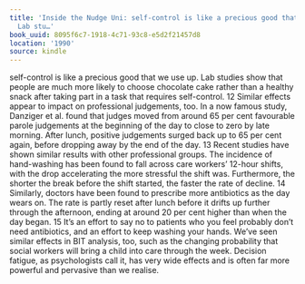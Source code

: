 ```yaml
---
title: 'Inside the Nudge Uni: self-control is like a precious good that we use up.
  Lab stu…'
book_uuid: 8095f6c7-1918-4c71-93c8-e5d2f21457d8
location: '1990'
source: kindle
---
```


self-control is like a precious good that we use up. Lab studies show that people are much more likely to choose chocolate cake rather than a healthy snack after taking part in a task that requires self-control. 12 Similar effects appear to impact on professional judgements, too. In a now famous study, Danziger et al. found that judges moved from around 65 per cent favourable parole judgements at the beginning of the day to close to zero by late morning. After lunch, positive judgements surged back up to 65 per cent again, before dropping away by the end of the day. 13 Recent studies have shown similar results with other professional groups. The incidence of hand-washing has been found to fall across care workers’ 12-hour shifts, with the drop accelerating the more stressful the shift was. Furthermore, the shorter the break before the shift started, the faster the rate of decline. 14 Similarly, doctors have been found to prescribe more antibiotics as the day wears on. The rate is partly reset after lunch before it drifts up further through the afternoon, ending at around 20 per cent higher than when the day began. 15 It’s an effort to say no to patients who you feel probably don’t need antibiotics, and an effort to keep washing your hands. We’ve seen similar effects in BIT analysis, too, such as the changing probability that social workers will bring a child into care through the week. Decision fatigue, as psychologists call it, has very wide effects and is often far more powerful and pervasive than we realise.